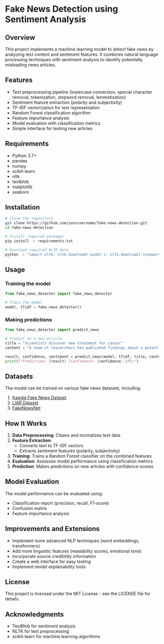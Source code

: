 # Fake News Detection using Sentiment Analysis

## Overview
This project implements a machine learning model to detect fake news by analyzing text content and sentiment features. It combines natural language processing techniques with sentiment analysis to identify potentially misleading news articles.

## Features
- Text preprocessing pipeline (lowercase conversion, special character removal, tokenization, stopword removal, lemmatization)
- Sentiment feature extraction (polarity and subjectivity)
- TF-IDF vectorization for text representation
- Random Forest classification algorithm
- Feature importance analysis
- Model evaluation with classification metrics
- Simple interface for testing new articles

## Requirements
- Python 3.7+
- pandas
- numpy
- scikit-learn
- nltk
- textblob
- matplotlib
- seaborn

## Installation
```bash
# Clone the repository
git clone https://github.com/yourusername/fake-news-detection.git
cd fake-news-detection

# Install required packages
pip install -r requirements.txt

# Download required NLTK data
python -c "import nltk; nltk.download('punkt'); nltk.download('stopwords'); nltk.download('wordnet')"
```

## Usage
### Training the model
```python
from fake_news_detector import fake_news_detector

# Train the model
model, tfidf = fake_news_detector()
```

### Making predictions
```python
from fake_news_detector import predict_news

# Predict on a new article
title = "Scientists discover new treatment for cancer"
content = "A team of researchers has published findings about a potential new approach to treating specific types of cancer."

result, confidence, sentiment = predict_news(model, tfidf, title, content)
print(f"Prediction: {result} (Confidence: {confidence:.2f})")
```

## Datasets
The model can be trained on various fake news datasets, including:
1. [Kaggle Fake News Dataset](https://www.kaggle.com/datasets/clmentbisaillon/fake-and-real-news-dataset)
2. [LIAR Dataset](https://www.cs.ucsb.edu/~william/data/liar_dataset.zip)
3. [FakeNewsNet](https://github.com/KaiDMML/FakeNewsNet)

## How It Works
1. **Data Preprocessing**: Cleans and normalizes text data
2. **Feature Extraction**: 
   - Converts text to TF-IDF vectors
   - Extracts sentiment features (polarity, subjectivity)
3. **Training**: Trains a Random Forest classifier on the combined features
4. **Evaluation**: Assesses model performance using classification metrics
5. **Prediction**: Makes predictions on new articles with confidence scores

## Model Evaluation
The model performance can be evaluated using:
- Classification report (precision, recall, F1-score)
- Confusion matrix
- Feature importance analysis

## Improvements and Extensions
- Implement more advanced NLP techniques (word embeddings, transformers)
- Add more linguistic features (readability scores, emotional tone)
- Incorporate source credibility information
- Create a web interface for easy testing
- Implement model explainability tools

## License
This project is licensed under the MIT License - see the LICENSE file for details.

## Acknowledgments
- TextBlob for sentiment analysis
- NLTK for text preprocessing
- scikit-learn for machine learning algorithms
